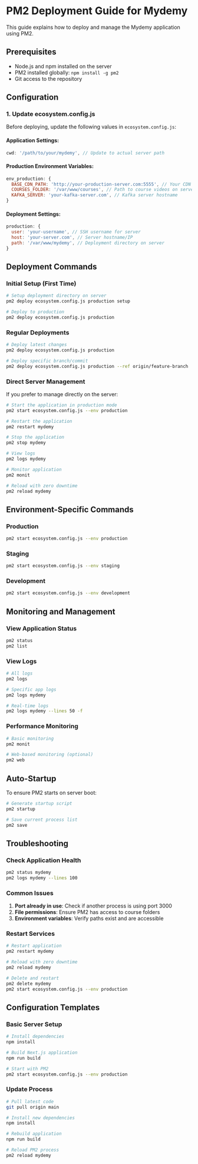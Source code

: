 # PM2 Deployment Guide for Mydemy

This guide explains how to deploy and manage the Mydemy application using PM2.

## Prerequisites

- Node.js and npm installed on the server
- PM2 installed globally: `npm install -g pm2`
- Git access to the repository

## Configuration

### 1. Update ecosystem.config.js

Before deploying, update the following values in `ecosystem.config.js`:

#### Application Settings:
```javascript
cwd: '/path/to/your/mydemy', // Update to actual server path
```

#### Production Environment Variables:
```javascript
env_production: {
  BASE_CDN_PATH: 'http://your-production-server.com:5555', // Your CDN URL
  COURSES_FOLDER: '/var/www/courses', // Path to course videos on server
  KAFKA_SERVER: 'your-kafka-server.com', // Kafka server hostname
}
```

#### Deployment Settings:
```javascript
production: {
  user: 'your-username', // SSH username for server
  host: 'your-server.com', // Server hostname/IP
  path: '/var/www/mydemy', // Deployment directory on server
}
```

## Deployment Commands

### Initial Setup (First Time)
```bash
# Setup deployment directory on server
pm2 deploy ecosystem.config.js production setup

# Deploy to production
pm2 deploy ecosystem.config.js production
```

### Regular Deployments
```bash
# Deploy latest changes
pm2 deploy ecosystem.config.js production

# Deploy specific branch/commit
pm2 deploy ecosystem.config.js production --ref origin/feature-branch
```

### Direct Server Management

If you prefer to manage directly on the server:

```bash
# Start the application in production mode
pm2 start ecosystem.config.js --env production

# Restart the application
pm2 restart mydemy

# Stop the application
pm2 stop mydemy

# View logs
pm2 logs mydemy

# Monitor application
pm2 monit

# Reload with zero downtime
pm2 reload mydemy
```

## Environment-Specific Commands

### Production
```bash
pm2 start ecosystem.config.js --env production
```

### Staging
```bash
pm2 start ecosystem.config.js --env staging
```

### Development
```bash
pm2 start ecosystem.config.js --env development
```

## Monitoring and Management

### View Application Status
```bash
pm2 status
pm2 list
```

### View Logs
```bash
# All logs
pm2 logs

# Specific app logs
pm2 logs mydemy

# Real-time logs
pm2 logs mydemy --lines 50 -f
```

### Performance Monitoring
```bash
# Basic monitoring
pm2 monit

# Web-based monitoring (optional)
pm2 web
```

## Auto-Startup

To ensure PM2 starts on server boot:

```bash
# Generate startup script
pm2 startup

# Save current process list
pm2 save
```

## Troubleshooting

### Check Application Health
```bash
pm2 status mydemy
pm2 logs mydemy --lines 100
```

### Common Issues
1. **Port already in use**: Check if another process is using port 3000
2. **File permissions**: Ensure PM2 has access to course folders
3. **Environment variables**: Verify paths exist and are accessible

### Restart Services
```bash
# Restart application
pm2 restart mydemy

# Reload with zero downtime
pm2 reload mydemy

# Delete and restart
pm2 delete mydemy
pm2 start ecosystem.config.js --env production
```

## Configuration Templates

### Basic Server Setup
```bash
# Install dependencies
npm install

# Build Next.js application
npm run build

# Start with PM2
pm2 start ecosystem.config.js --env production
```

### Update Process
```bash
# Pull latest code
git pull origin main

# Install new dependencies
npm install

# Rebuild application
npm run build

# Reload PM2 process
pm2 reload mydemy
```